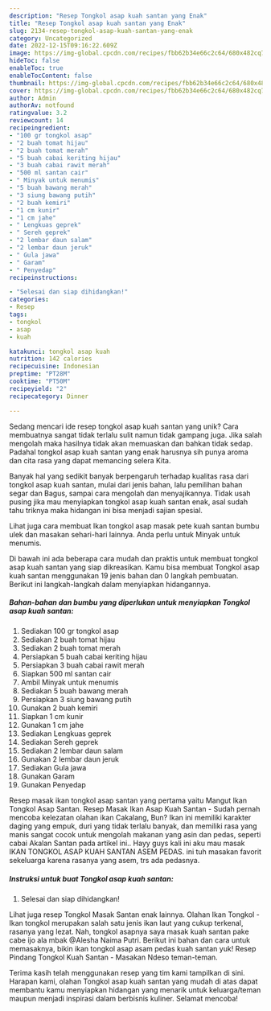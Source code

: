 ```yaml
---
description: "Resep Tongkol asap kuah santan yang Enak"
title: "Resep Tongkol asap kuah santan yang Enak"
slug: 2134-resep-tongkol-asap-kuah-santan-yang-enak
category: Uncategorized
date: 2022-12-15T09:16:22.609Z
image: https://img-global.cpcdn.com/recipes/fbb62b34e66c2c64/680x482cq70/tongkol-asap-kuah-santan-foto-resep-utama.jpg
hideToc: false
enableToc: true
enableTocContent: false
thumbnail: https://img-global.cpcdn.com/recipes/fbb62b34e66c2c64/680x482cq70/tongkol-asap-kuah-santan-foto-resep-utama.jpg
cover: https://img-global.cpcdn.com/recipes/fbb62b34e66c2c64/680x482cq70/tongkol-asap-kuah-santan-foto-resep-utama.jpg
author: Admin
authorAv: notfound
ratingvalue: 3.2
reviewcount: 14
recipeingredient:
- "100 gr tongkol asap"
- "2 buah tomat hijau"
- "2 buah tomat merah"
- "5 buah cabai keriting hijau"
- "3 buah cabai rawit merah"
- "500 ml santan cair"
- " Minyak untuk menumis"
- "5 buah bawang merah"
- "3 siung bawang putih"
- "2 buah kemiri"
- "1 cm kunir"
- "1 cm jahe"
- " Lengkuas geprek"
- " Sereh geprek"
- "2 lembar daun salam"
- "2 lembar daun jeruk"
- " Gula jawa"
- " Garam"
- " Penyedap"
recipeinstructions:

- "Selesai dan siap dihidangkan!"
categories:
- Resep
tags:
- tongkol
- asap
- kuah

katakunci: tongkol asap kuah 
nutrition: 142 calories
recipecuisine: Indonesian
preptime: "PT28M"
cooktime: "PT50M"
recipeyield: "2"
recipecategory: Dinner

---
```





Sedang mencari ide resep tongkol asap kuah santan yang unik? Cara membuatnya sangat tidak terlalu sulit namun tidak gampang juga. Jika salah mengolah maka hasilnya tidak akan memuaskan dan bahkan tidak sedap. Padahal tongkol asap kuah santan yang enak harusnya sih punya aroma dan cita rasa yang dapat memancing selera Kita.





Banyak hal yang sedikit banyak berpengaruh terhadap kualitas rasa dari tongkol asap kuah santan, mulai dari jenis bahan, lalu pemilihan bahan segar dan Bagus, sampai cara mengolah dan menyajikannya. Tidak usah pusing jika mau menyiapkan tongkol asap kuah santan enak,      asal sudah tahu triknya maka hidangan ini bisa menjadi sajian spesial.














Lihat juga cara membuat Ikan tongkol asap masak pete kuah santan bumbu ulek dan masakan sehari-hari lainnya. Anda perlu untuk Minyak untuk menumis.






Di bawah ini ada beberapa cara mudah dan praktis untuk membuat tongkol asap kuah santan yang siap dikreasikan. Kamu bisa membuat Tongkol asap kuah santan menggunakan 19 jenis bahan dan 0 langkah pembuatan. Berikut ini langkah-langkah dalam menyiapkan hidangannya.

<!--inarticleads1-->

##### Bahan-bahan dan bumbu yang diperlukan untuk menyiapkan Tongkol asap kuah santan:

1. Sediakan 100 gr tongkol asap
1. Sediakan 2 buah tomat hijau
1. Sediakan 2 buah tomat merah
1. Persiapkan 5 buah cabai keriting hijau
1. Persiapkan 3 buah cabai rawit merah
1. Siapkan 500 ml santan cair
1. Ambil  Minyak untuk menumis
1. Sediakan 5 buah bawang merah
1. Persiapkan 3 siung bawang putih
1. Gunakan 2 buah kemiri
1. Siapkan 1 cm kunir
1. Gunakan 1 cm jahe
1. Sediakan  Lengkuas geprek
1. Sediakan  Sereh geprek
1. Sediakan 2 lembar daun salam
1. Gunakan 2 lembar daun jeruk
1. Sediakan  Gula jawa
1. Gunakan  Garam
1. Gunakan  Penyedap


Resep masak ikan tongkol asap santan yang pertama yaitu Mangut Ikan Tongkol Asap Santan. Resep Masak Ikan Asap Kuah Santan - Sudah pernah mencoba kelezatan olahan ikan Cakalang, Bun? Ikan ini memiliki karakter daging yang empuk, duri yang tidak terlalu banyak, dan memiliki rasa yang manis sangat cocok untuk mengolah makanan yang asin dan pedas, seperti cabai Akalan Santan pada artikel ini.. Hayy guys kali ini aku mau masak IKAN TONGKOL ASAP KUAH SANTAN ASEM PEDAS. ini tuh masakan favorit sekeluarga karena rasanya yang asem, trs ada pedasnya. 

<!--inarticleads2-->

##### Instruksi untuk buat Tongkol asap kuah santan:


1. Selesai dan siap dihidangkan!

Lihat juga resep Tongkol Masak Santan enak lainnya. Olahan Ikan Tongkol - Ikan tongkol merupakan salah satu jenis ikan laut yang cukup terkenal, rasanya yang lezat. Nah, tongkol asapnya saya masak kuah santan pake cabe ijo ala mbak @Alesha Naima Putri. Berikut ini bahan dan cara untuk memasaknya, bikin ikan tongkol asap asam pedas kuah santan yuk! Resep Pindang Tongkol Kuah Santan - Masakan Ndeso teman-teman. 

Terima kasih telah menggunakan resep yang tim kami tampilkan di sini. Harapan kami, olahan Tongkol asap kuah santan yang mudah di atas dapat membantu kamu menyiapkan hidangan yang menarik untuk keluarga/teman maupun menjadi inspirasi dalam berbisnis kuliner. Selamat mencoba!
